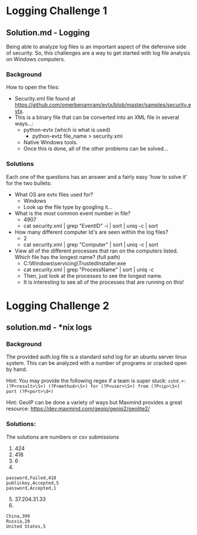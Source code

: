 # Logging Challenge 1

## Solution.md - Logging 

Being able to analyze log files is an important aspect of the defensive side of security. So, this challenges are a way to get started with log file analysis on Windows computers. 


### Background 

How to open the files: 
- Security.xml file found at https://github.com/omerbenamram/evtx/blob/master/samples/security.evtx. 
- This is a binary file that can be converted into an XML file in several ways...:
	- python-evtx (which is what is used) 
		- python-evtz file_name > security.xml
	- Native Windows tools. 
	- Once this is done, all of the other problems can be solved...

### Solutions

Each one of the questions has an answer and a fairly easy 'how to solve it' for the two bullets:
- What OS are evtx files used for? 
	- Windows 
	- Look up the file type by googling it...
- What is the most common event number in file? 
	- 4907
	- cat security.xml | grep "EventID" -i | sort | uniq -c | sort
- How many different computer Id's are seen within the log files? 
	- 2
	- cat security.xml | grep "Computer" | sort | uniq -c | sort
- View all of the different processes that ran on the computers listed. Which file has the longest name? (full path) 
	- C:\Windows\servicing\TrustedInstaller.exe
	- cat security.xml | grep "ProcessName" | sort | uniq -c
	- Then, just look at the processes to see the longest name. 
	- It is interesting to see all of the processes that are running on this! 


# Logging Challenge 2

## solution.md - \*nix logs

### Background

The provided auth.log file is a standard sshd log for an ubuntu server linux system. This can be analyzed with a number of programs or cracked open by hand.

Hint:
You may provide the following regex if a team is super stuck: `sshd.+: (?P<result>\S+) (?P<method>\S+) for (?P<user>\S+) from (?P<ip>\S+) port (?P<port>\d+)`

Hint: GeoIP can be done a variety of ways but Maxmind provides a great resource: https://dev.maxmind.com/geoip/geoip2/geolite2/

### Solutions:

The solutions are numbers or csv submissions

1. 424
2. 418
3. 6
4. 
```
password,Failed,418
publickey,Accepted,5
password,Accepted,1
```
5. 37.204.31.33
6. 
```
China,399
Russia,20
United States,5
```